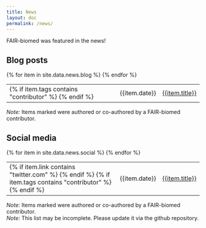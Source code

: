 ```yaml
---
title: News
layout: doc
permalink: /news/
---
```


FAIR-biomed was featured in the news!


## Blog posts

<table id="news-blog" class="news-table">
{% for item in site.data.news.blog %}
    <tr>
        <td><i class="fas fa-blog"></i>
            {% if item.tags contains "contributor" %}
                <i class="fas fa-user-edit"></i>
            {% endif %}
         </td>
        <td>{{item.date}}</td>
        <td><a href="{{item.link}}">{{item.title}}</a></td>
    </tr>
{% endfor %}
</table>

<div class="news-comment"><i>Note:</i> Items marked <i class="fas fa-user-edit pad-md"></i> were authored or co-authored by a FAIR-biomed contributor.</div>


## Social media 


<table id="news-social" class="news-table">
{% for item in site.data.news.social %}
    <tr>
        <td>
            {% if item.link contains "twitter.com" %}
                <i class="fab fa-twitter"></i>
            {% endif %}
            {% if item.tags contains "contributor" %}
                <i class="fas fa-user-edit"></i>
            {% endif %}
         </td>
        <td>{{item.date}}</td>
        <td><a href="{{item.link}}">{{item.title}}</a></td>
    </tr>
{% endfor %}
</table>

<div class="news-comment"><i>Note:</i> Items marked <i class="fas fa-user-edit pad-md"></i> were authored or co-authored by a FAIR-biomed contributor.</div>

<div class="news-comment"><i>Note:</i> This list may be incomplete. Please update it via the github repository.</div>
